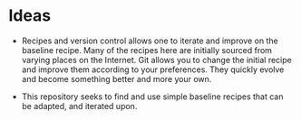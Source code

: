 # Ideas
- Recipes and version control allows one to iterate and improve on the baseline recipe. Many of the recipes here are initially sourced from varying places on the Internet. Git allows you to change the initial recipe and improve them according to your preferences. They quickly evolve and become something better and more your own.

- This repository seeks to find and use simple baseline recipes that can be adapted, and iterated upon.
